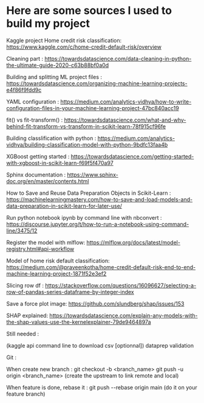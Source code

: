 # Here are some sources I used to build my project

Kaggle project Home credit risk classification:
<https://www.kaggle.com/c/home-credit-default-risk/overview>

Cleaning part :
<https://towardsdatascience.com/data-cleaning-in-python-the-ultimate-guide-2020-c63b88bf0a0d>

Building and splitting ML project files :
<https://towardsdatascience.com/organizing-machine-learning-projects-e4f86f9fdd9c>

YAML configuration :
<https://medium.com/analytics-vidhya/how-to-write-configuration-files-in-your-machine-learning-project-47bc840acc19>

fit() vs fit-transform() :
<https://towardsdatascience.com/what-and-why-behind-fit-transform-vs-transform-in-scikit-learn-78f915cf96fe>

Building classlification with python :
<https://medium.com/analytics-vidhya/building-classification-model-with-python-9bdfc13faa4b>

XGBoost getting started :
<https://towardsdatascience.com/getting-started-with-xgboost-in-scikit-learn-f69f5f470a97>

Sphinx documentation :
<https://www.sphinx-doc.org/en/master/contents.html>

How to Save and Reuse Data Preparation Objects in Scikit-Learn :
<https://machinelearningmastery.com/how-to-save-and-load-models-and-data-preparation-in-scikit-learn-for-later-use/>

Run python notebook ipynb by command line with nbconvert :
<https://discourse.jupyter.org/t/how-to-run-a-notebook-using-command-line/3475/12>

Register the model with mlflow:
<https://mlflow.org/docs/latest/model-registry.html#api-workflow>

Model of home risk default classification:
<https://medium.com/@praveenkotha/home-credit-default-risk-end-to-end-machine-learning-project-1871f52e3ef2>

Slicing row df :
<https://stackoverflow.com/questions/16096627/selecting-a-row-of-pandas-series-dataframe-by-integer-index>

Save a force plot image:
<https://github.com/slundberg/shap/issues/153>

SHAP explained:
<https://towardsdatascience.com/explain-any-models-with-the-shap-values-use-the-kernelexplainer-79de9464897a>

Still needed :

(kaggle api command line to download csv [optionnal])
dataprep validation

Git :

When create new branch :
git checkout -b <branch_name>
git push -u origin <branch_name> (create the upstream to link remote and local)

When feature is done, rebase it :
git push --rebase origin main (do it on your feature branch)
